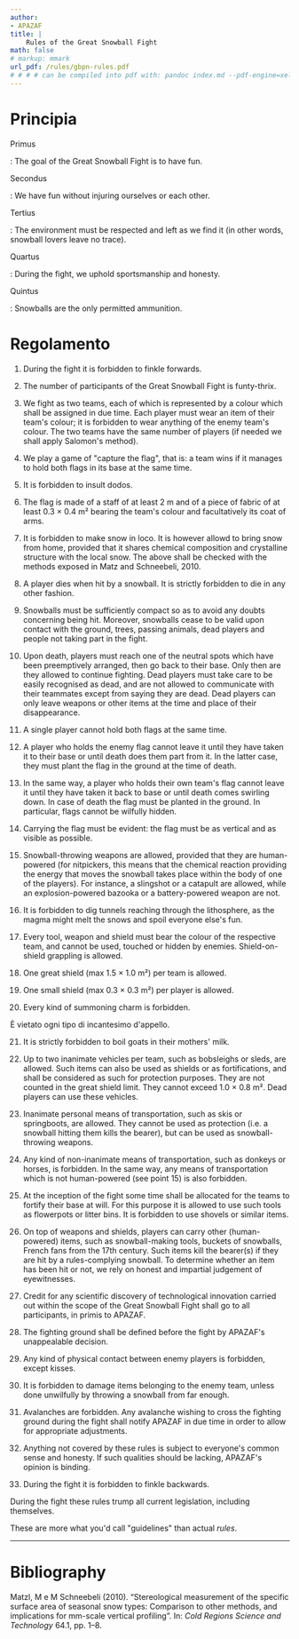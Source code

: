 ```yaml
---
author:
- APAZAF
title: |
    Rules of the Great Snowball Fight
math: false
# markup: mmark
url_pdf: /rules/gbpn-rules.pdf
# # # # can be compiled into pdf with: pandoc index.md --pdf-engine=xelatex -o gpbn-rules.pdf
---
```



Principia
=========

Primus

:   The goal of the Great Snowball Fight is to have fun.

Secondus

:   We have fun without injuring ourselves or each other.

Tertius

:   The environment must be respected and left as we find it (in other words, snowball lovers leave no trace).

Quartus

:   During the fight, we uphold sportsmanship and honesty.

Quintus

:   Snowballs are the only permitted ammunition.

Regolamento
===========

1.  During the fight it is forbidden to finkle forwards.

2.  The number of participants of the Great Snowball Fight is funty-thrix.

3.  We fight as two teams, each of which is represented by a colour which shall be assigned in due time.
    Each player must wear an item of their team's colour; it is forbidden to wear anything of 
    the enemy team's colour. The two teams have the same number of players (if needed we shall apply Salomon's method).

4.  We play a game of "capture the flag", that is: a team wins if it manages to hold both flags in its base at the same time.

5.  It is forbidden to insult dodos.

6.  The flag is made of a staff of at least 2 m and of a piece of fabric of at least 0.3 × 0.4 m² bearing the team's colour and 
    facultatively its coat of arms.

7.  It is forbidden to make snow in loco. It is however allowd to bring snow from home, provided that it shares 
    chemical composition and crystalline structure with the local snow.
    The above shall be checked with the methods exposed in Matz and Schneebeli, 2010.

8.  A player dies when hit by a snowball. It is strictly forbidden to die in any other fashion.

9.  Snowballs must be sufficiently compact so as to avoid any doubts concerning being hit.
    Moreover, snowballs cease to be valid upon contact with the ground, trees, passing animals, dead players and 
    people not taking part in the fight.

10. Upon death, players must reach one of the neutral spots which have been preemptively arranged, then go back to their base.
    Only then are they allowed to continue fighting. Dead players must take care to be easily recognised as dead, and 
    are not allowed to communicate with their teammates except from saying they are dead. Dead players can only leave weapons or other items 
    at the time and place of their disappearance.

11. A single player cannot hold both flags at the same time. 

12. A player who holds the enemy flag cannot leave it until they have taken it to their base or until death does them part from it.
    In the latter case, they must plant the flag in the ground at the time of death.

13. In the same way, a player who holds their own team's flag cannot leave it until they have taken it back to base or until death comes swirling down. In case of death the flag must be planted in the ground. In particular, flags cannot be wilfully hidden.

14. Carrying the flag must be evident: the flag must be as vertical and as visible as possible. 

15. Snowball-throwing weapons are allowed, provided that they are human-powered (for nitpickers, this means that the chemical reaction
    providing the energy that moves the snowball takes place within the body of one of the players). For instance, a slingshot or a 
    catapult are allowed, while an explosion-powered bazooka or a battery-powered weapon are not.

16. It is forbidden to dig tunnels reaching through the lithosphere, as the magma might melt the snows and spoil everyone else's fun.

17. Every tool, weapon and shield must bear the colour of the respective team, and cannot be used, touched or hidden by enemies.
    Shield-on-shield grappling is allowed.

18. One great shield (max 1.5 × 1.0 m²) per team is allowed.

19. One small shield (max 0.3 × 0.3 m²) per player is allowed.

20. Every kind of summoning charm is forbidden.

È vietato ogni tipo di incantesimo d'appello.

21. It is strictly forbidden to boil goats in their mothers' milk.

22. Up to two inanimate vehicles per team, such as bobsleighs or sleds, are allowed. Such items can also be used as shields or as 
    fortifications, and shall be considered as such for protection purposes. They are not counted in the great shield limit. They cannot exceed 
    1.0 × 0.8 m². Dead players can use these vehicles.

23. Inanimate personal means of transportation, such as skis or springboots, are allowed. They cannot be used as protection (i.e. a snowball hitting them kills the bearer), but can be used as snowball-throwing weapons.

24. Any kind of non-inanimate means of transportation, such as donkeys or horses, is forbidden.
    In the same way, any means of transportation which is not human-powered (see point 15) is also forbidden.

25. At the inception of the fight some time shall be allocated for the teams to fortify their base at will.
    For this purpose it is allowed to use such tools as flowerpots or litter bins. It is forbidden to use shovels or similar items. 

26. On top of weapons and shields, players can carry other (human-powered) items, such as snowball-making tools, buckets of snowballs, 
    French fans from the 17th century. Such items kill the bearer(s) if they are hit by a rules-complying snowball.
    To determine whether an item has been hit or not, we rely on honest and impartial judgement of eyewitnesses.

27. Credit for any scientific discovery of technological innovation carried out within the scope of the Great Snowball Fight shall go to 
    all participants, in primis to APAZAF.

28. The fighting ground shall be defined before the fight by APAZAF's unappealable decision.

29. Any kind of physical contact between enemy players is forbidden, except kisses.

30. It is forbidden to damage items belonging to the enemy team, unless done unwilfully by throwing a snowball from far enough. 

31. Avalanches are forbidden. Any avalanche wishing to cross the fighting ground during the fight shall notify APAZAF in due time in order to allow for appropriate adjustments.

32. Anything not covered by these rules is subject to everyone's common sense and honesty. If such qualities should be lacking, APAZAF's opinion is binding. 

33. During the fight it is forbidden to finkle backwards.

During the fight these rules trump all current legislation, including themselves.

These are more what you'd call "guidelines" than actual _rules_.


------

Bibliography
=========================

Matzl, M e M Schneebeli (2010). “Stereological measurement of the specific surface area
of seasonal snow types: Comparison to other methods, and implications for mm-scale
vertical profiling”. In: _Cold Regions Science and Technology_ 64.1, pp. 1–8.
